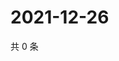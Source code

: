 # 2021-12-26

共 0 条

<!-- BEGIN WEIBO -->
<!-- 最后更新时间 Sun Dec 26 2021 07:11:38 GMT+0800 (China Standard Time) -->

<!-- END WEIBO -->

